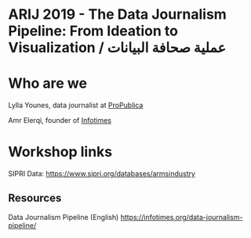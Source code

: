 # ARIJ 2019 - The Data Journalism Pipeline: From Ideation to Visualization / عملية صحافة البيانات

# Who are we
Lylla Younes, data journalist at [ProPublica](https://propublica.org)

Amr Elerqi, founder of [Infotimes](https://infotimes.org/)

# Workshop links
SIPRI Data: https://www.sipri.org/databases/armsindustry

## Resources
Data Journalism Pipeline (English) https://infotimes.org/data-journalism-pipeline/






